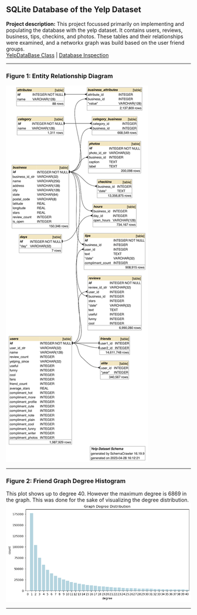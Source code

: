 ## SQLite Database of the Yelp Dataset

**Project description:** This project focussed primarily on implementing and populating the database with the yelp dataset. It contains users, reviews, business, tips, checkins, and photos. These tables and their relationships were examined, and a networkx graph was build based on the user friend groups.<br>
[YelpDataBase Class](https://github.com/Alkoopman85/Yelp_sqlite_database/blob/main/database.py) | [Database Inspection](https://github.com/Alkoopman85/Yelp_sqlite_database/blob/main/quick_inspection.ipynb)

---
### Figure 1: Entity Relationship Diagram

<img src="images/entity_relationship_diagram.png?raw=true"/>

---
### Figure 2: Friend Graph Degree Histogram
This plot shows up to degree 40. However the maximum degree is 6869 in the graph. This was done for the sake of visualizing the degree distribution.<br>
<img src="images/graph_degree_dist.png?raw=true"/>

---